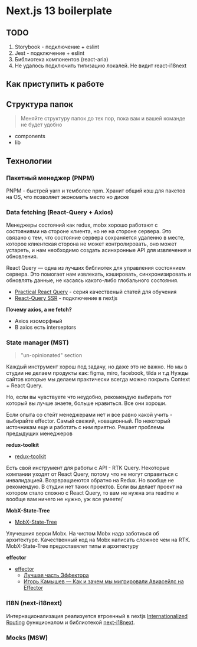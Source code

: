 # Next.js 13 boilerplate

## TODO

1. Storybook - подключение + eslint
2. Jest - подключение + eslint
3. Библиотека компонентов (react-aria)
4. Не удалось подключить типизацию локалей. Не видит react-i18next

## Как приступить к работе

## Структура папок

> Меняйте структуру папок до тех пор, пока вам и вашей команде не будет удобно

- components
- lib

## Технологии

### Пакетный менеджер (PNPM)

PNPM - быстрей yarn и темболее npm. Хранит общий кэш для пакетов на OS, что позволяет экономить место но диске

### Data fetching (React-Query + Axios)

Менеджеры состояний как redux, mobx хорошо работают с состояниями на стороне клиента, но не на стороне сервера. Это связано с тем, что состояние сервера сохраняется удаленно в месте, которое клиентская сторона не может контролировать, оно может устареть, и нам необходимо создать асинхронные API для извлечения и обновления.

React Query — одна из лучших библиотек для управления состоянием сервера. Это помогает нам извлекать, кэшировать, синхронизировать и обновлять данные, не касаясь какого-либо глобального состояния.

- [Practical React Query](https://tkdodo.eu/blog/practical-react-query) - серия качественый статей для обучения
- [React-Query SSR](https://tanstack.com/query/v4/docs/guides/ssr) - подключение в nextjs

**Почему axios, а не fetch?**

- Axios изоморфный
- В axios есть interseptors

### State manager (MST)

> "un-opinionated" section

Каждый инструмент хорош под задачу, но даже это не важно. Но мы в студии не делаем продукты как: figma, miro, facebook, tilda и т.д Нужды сайтов которые мы делаем практически всегда можно покрыть Context + React Query.

Но, если вы чувствуете что неудобно, рекомендую выбирать тот который вы лучше знаете, больше нравиться. Все они хороши.

Если опыта со стейт менеджерами нет и все равно какой учить - выбирайте effector. Самый свежий, новационный. По некоторый источникам еще и работать с ним приятно. Решает проблемы предыдущих менеджеров

**redux-toolkit**

- [redux-toolkit](https://redux-toolkit.js.org/)

Есть свой инструмент для работы c API - RTK Query. Некоторые компании уходят от React Query, потому что не могут справиться с инвалидацией. Возрвращаеются обратно на Redux.
Но вообще не рекомендую. В студии нет таких проектов. Если вы делает проект на котором стало сложно с React Query, то вам не нужна эта readme и вообще вам ничего не нужно, уж все умеете/

**MobX-State-Tree**

- [MobX-State-Tree](https://mobx-state-tree.js.org/intro/welcome)

Улучешния верси Mobx. На чистом Mobx надо заботиься об архитектуре. Качественный код на Mobx написать сложнее чем на RTK. MobX-State-Tree предоставялет типы и архитектуру

**effector**

- [effector](https://mobx-state-tree.js.org/intro/welcome)
  - [Лучшая часть Эффектора](https://community.effector.dev/core/best-part-4jb1)
  - [Игорь Камышев — Как и зачем мы мигрировали Авиасейлс на Effector](https://www.youtube.com/watch?v=HYaSnVEZiFk)

### I18N (next-i18next)

Интернационализация реализуется втроенный в nextjs [Internationalized Routing](https://nextjs.org/docs/advanced-features/i18n-routing#limits-for-the-i18n-config) функционалом и библиотекой [next-i18next](https://github.com/i18next/next-i18next).

### Mocks (MSW)
